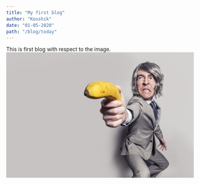 ```yaml
---
title: "My first blog"
author: "Koushik"
date: "01-05-2020"
path: "/blog/today"
---
```

This is first blog with respect to the image.
![image](../../images/suit.jpg)